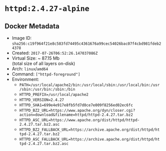 # `httpd:2.4.27-alpine`

## Docker Metadata

- Image ID: `sha256:c19f964f21e8c583fd74495c4361676a99cec54026bac07f4cbd981fdeb24378`
- Created: `2017-07-26T06:52:26.147037086Z`
- Virtual Size: ~ 87.15 Mb  
  (total size of all layers on-disk)
- Arch: `linux`/`amd64`
- Command: `["httpd-foreground"]`
- Environment:
  - `PATH=/usr/local/apache2/bin:/usr/local/sbin:/usr/local/bin:/usr/sbin:/usr/bin:/sbin:/bin`
  - `HTTPD_PREFIX=/usr/local/apache2`
  - `HTTPD_VERSION=2.4.27`
  - `HTTPD_SHA1=699e4e917e8fb5fd7d0ce7e009f8256ed02ec6fc`
  - `HTTPD_BZ2_URL=https://www.apache.org/dyn/closer.cgi?action=download&filename=httpd/httpd-2.4.27.tar.bz2`
  - `HTTPD_ASC_URL=https://www.apache.org/dist/httpd/httpd-2.4.27.tar.bz2.asc`
  - `HTTPD_BZ2_FALLBACK_URL=https://archive.apache.org/dist/httpd/httpd-2.4.27.tar.bz2`
  - `HTTPD_ASC_FALLBACK_URL=https://archive.apache.org/dist/httpd/httpd-2.4.27.tar.bz2.asc`

